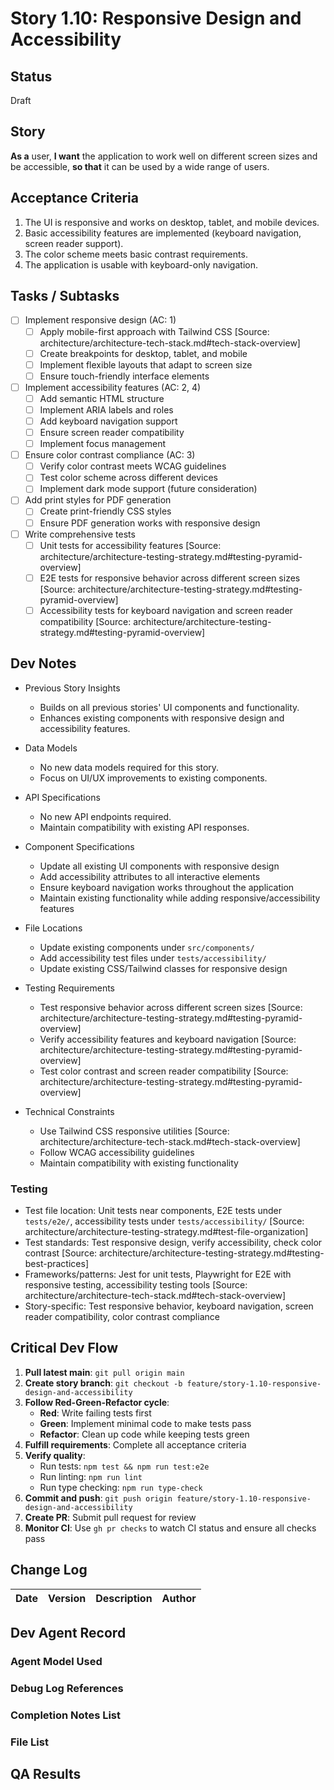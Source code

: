 # Story 1.10: Responsive Design and Accessibility

## Status

Draft

## Story

**As a** user, **I want** the application to work well on different screen sizes and be accessible, **so that** it can
be used by a wide range of users.

## Acceptance Criteria

1. The UI is responsive and works on desktop, tablet, and mobile devices.
2. Basic accessibility features are implemented (keyboard navigation, screen reader support).
3. The color scheme meets basic contrast requirements.
4. The application is usable with keyboard-only navigation.

## Tasks / Subtasks

- [ ] Implement responsive design (AC: 1)
  - [ ] Apply mobile-first approach with Tailwind CSS [Source:
        architecture/architecture-tech-stack.md#tech-stack-overview]
  - [ ] Create breakpoints for desktop, tablet, and mobile
  - [ ] Implement flexible layouts that adapt to screen size
  - [ ] Ensure touch-friendly interface elements
- [ ] Implement accessibility features (AC: 2, 4)
  - [ ] Add semantic HTML structure
  - [ ] Implement ARIA labels and roles
  - [ ] Add keyboard navigation support
  - [ ] Ensure screen reader compatibility
  - [ ] Implement focus management
- [ ] Ensure color contrast compliance (AC: 3)
  - [ ] Verify color contrast meets WCAG guidelines
  - [ ] Test color scheme across different devices
  - [ ] Implement dark mode support (future consideration)
- [ ] Add print styles for PDF generation
  - [ ] Create print-friendly CSS styles
  - [ ] Ensure PDF generation works with responsive design
- [ ] Write comprehensive tests
  - [ ] Unit tests for accessibility features [Source:
        architecture/architecture-testing-strategy.md#testing-pyramid-overview]
  - [ ] E2E tests for responsive behavior across different screen sizes [Source:
        architecture/architecture-testing-strategy.md#testing-pyramid-overview]
  - [ ] Accessibility tests for keyboard navigation and screen reader compatibility [Source:
        architecture/architecture-testing-strategy.md#testing-pyramid-overview]

## Dev Notes

- Previous Story Insights
  - Builds on all previous stories' UI components and functionality.
  - Enhances existing components with responsive design and accessibility features.

- Data Models
  - No new data models required for this story.
  - Focus on UI/UX improvements to existing components.

- API Specifications
  - No new API endpoints required.
  - Maintain compatibility with existing API responses.

- Component Specifications
  - Update all existing UI components with responsive design
  - Add accessibility attributes to all interactive elements
  - Ensure keyboard navigation works throughout the application
  - Maintain existing functionality while adding responsive/accessibility features

- File Locations
  - Update existing components under `src/components/`
  - Add accessibility test files under `tests/accessibility/`
  - Update existing CSS/Tailwind classes for responsive design

- Testing Requirements
  - Test responsive behavior across different screen sizes [Source:
    architecture/architecture-testing-strategy.md#testing-pyramid-overview]
  - Verify accessibility features and keyboard navigation [Source:
    architecture/architecture-testing-strategy.md#testing-pyramid-overview]
  - Test color contrast and screen reader compatibility [Source:
    architecture/architecture-testing-strategy.md#testing-pyramid-overview]

- Technical Constraints
  - Use Tailwind CSS responsive utilities [Source: architecture/architecture-tech-stack.md#tech-stack-overview]
  - Follow WCAG accessibility guidelines
  - Maintain compatibility with existing functionality

### Testing

- Test file location: Unit tests near components, E2E tests under `tests/e2e/`, accessibility tests under
  `tests/accessibility/` [Source: architecture/architecture-testing-strategy.md#test-file-organization]
- Test standards: Test responsive design, verify accessibility, check color contrast [Source:
  architecture/architecture-testing-strategy.md#testing-best-practices]
- Frameworks/patterns: Jest for unit tests, Playwright for E2E with responsive testing, accessibility testing tools
  [Source: architecture/architecture-tech-stack.md#tech-stack-overview]
- Story-specific: Test responsive behavior, keyboard navigation, screen reader compatibility, color contrast compliance

## Critical Dev Flow

1. **Pull latest main**: `git pull origin main`
2. **Create story branch**: `git checkout -b feature/story-1.10-responsive-design-and-accessibility`
3. **Follow Red-Green-Refactor cycle**:
   - **Red**: Write failing tests first
   - **Green**: Implement minimal code to make tests pass
   - **Refactor**: Clean up code while keeping tests green
4. **Fulfill requirements**: Complete all acceptance criteria
5. **Verify quality**:
   - Run tests: `npm test && npm run test:e2e`
   - Run linting: `npm run lint`
   - Run type checking: `npm run type-check`
6. **Commit and push**: `git push origin feature/story-1.10-responsive-design-and-accessibility`
7. **Create PR**: Submit pull request for review
8. **Monitor CI**: Use `gh pr checks` to watch CI status and ensure all checks pass

## Change Log

| Date | Version | Description | Author |
| ---- | ------- | ----------- | ------ |

## Dev Agent Record

### Agent Model Used

### Debug Log References

### Completion Notes List

### File List

## QA Results
